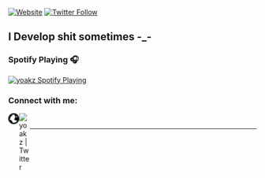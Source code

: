 [![Website](https://img.shields.io/website?label=yoakz.com&style=for-the-badge&url=https%3A%2F%2Fcodestackr.com)](http://stars.chromeexperiments.com)
[![Twitter Follow](https://img.shields.io/twitter/follow/yoakzz?color=1DA1F2&logo=twitter&style=for-the-badge)](https://twitter.com/intent/follow?original_referer=https%3A%2F%2Fgithub.com%2FcodeSTACKr&screen_name=yoakzz) 

## I Develop shit sometimes -_-

### Spotify Playing 🎧

[<img src="https://now-playing-codestackr.vercel.app/api/spotify-playing" alt="yoakz Spotify Playing" width="350" />](https://open.spotify.com/playlist/3lNJtcQVvtwJ0cHfCF776o?si=oaOFZ4RHTaKipZgGSdVChQ) 

### Connect with me:

[<img align="left" alt="yoakz.com" width="22px" src="https://raw.githubusercontent.com/iconic/open-iconic/master/svg/globe.svg" />][website]
[<img align="left" alt="yoakz | Twitter" width="22px" src="https://cdn.jsdelivr.net/npm/simple-icons@v3/icons/twitter.svg" />][twitter]

<br />

---
[website]: http://stars.chromeexperiments.com
[twitter]: https://twitter.com/yoakzz
